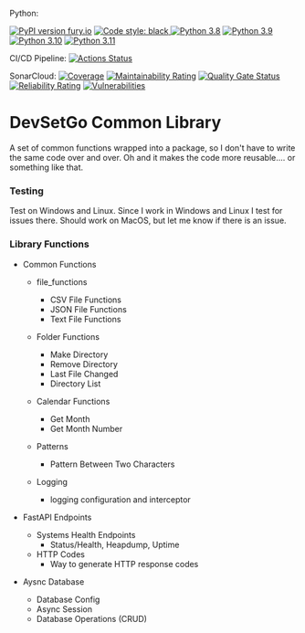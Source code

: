 Python:

[![PyPI version fury.io](https://badge.fury.io/py/devsetgo-lib.svg)](https://pypi.python.org/pypi/devsetgo-lib/)
<a href="https://github.com/psf/black"><img alt="Code style: black" src="https://img.shields.io/badge/code%20style-black-000000.svg">
[![Python 3.8](https://img.shields.io/badge/python-3.8-blue.svg)](https://www.python.org/downloads/release/python-380/)
[![Python 3.9](https://img.shields.io/badge/python-3.9-blue.svg)](https://www.python.org/downloads/release/python-390/)
[![Python 3.10](https://img.shields.io/badge/python-3.10-blue.svg)](https://www.python.org/downloads/release/python-3100/)
[![Python 3.11](https://img.shields.io/badge/python-3.11-blue.svg)](https://www.python.org/downloads/release/python-3110/)

CI/CD Pipeline:
[![Actions Status](https://github.com/devsetgo/dsg_lib./workflows/PythonPackage/badge.svg)](https://github.com/devsetgo/dsg_lib./actions)

SonarCloud:
[![Coverage](https://sonarcloud.io/api/project_badges/measure?project=devsetgo_devsetgo_lib&metric=coverage)](https://sonarcloud.io/dashboard?id=devsetgo_devsetgo_lib)
[![Maintainability Rating](https://sonarcloud.io/api/project_badges/measure?project=devsetgo_devsetgo_lib&metric=sqale_rating)](https://sonarcloud.io/dashboard?id=devsetgo_devsetgo_lib)
[![Quality Gate Status](https://sonarcloud.io/api/project_badges/measure?project=devsetgo_devsetgo_lib&metric=alert_status)](https://sonarcloud.io/dashboard?id=devsetgo_devsetgo_lib)
[![Reliability Rating](https://sonarcloud.io/api/project_badges/measure?project=devsetgo_devsetgo_lib&metric=reliability_rating)](https://sonarcloud.io/dashboard?id=devsetgo_devsetgo_lib)
[![Vulnerabilities](https://sonarcloud.io/api/project_badges/measure?project=devsetgo_devsetgo_lib&metric=vulnerabilities)](https://sonarcloud.io/dashboard?id=devsetgo_devsetgo_lib)



# DevSetGo Common Library

A set of common functions wrapped into a package, so I don't have to write the same code over and over. Oh and it makes the code more reusable.... or something like that.

### Testing
Test on Windows and Linux. Since I work in Windows and Linux I test for issues there. Should work on MacOS, but let me know if there is an issue.

### Library Functions

- Common Functions
    - file_functions
        - CSV File Functions
        - JSON File Functions
        - Text File Functions

    - Folder Functions
        - Make Directory
        - Remove Directory
        - Last File Changed
        - Directory List

    - Calendar Functions
        - Get Month
        - Get Month Number

    - Patterns
        - Pattern Between Two Characters

    - Logging
        - logging configuration and interceptor

- FastAPI Endpoints
    - Systems Health Endpoints
        - Status/Health, Heapdump, Uptime
    - HTTP Codes
        - Way to generate HTTP response codes

- Aysnc Database
    - Database Config
    - Async Session
    - Database Operations (CRUD)
